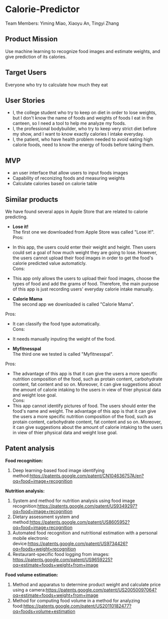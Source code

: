 # Calorie-Predictor
Team Members: Yiming Miao, Xiaoyu An, Tingyi Zhang

## Product Mission
Use machine learning to recognize food images and estimate weights, and give prediction of its calories.

## Target Users
Everyone who try to calculate how much they eat

## User Stories
- I, the college student who try to keep on diet in order to lose weights, but I don't know the name of foods and weights of foods I eat in the canteen, so I need a tool to help me analyze my foods.
- I, the professional bodybuilder, who try to keep very strict diet before my show, and I want to know exactly calories I intake everyday.
- I, the patient, who have health problem needed to avoid eating high calorie foods, need to know the energy of foods before taking them.

## MVP
- an user interface that allow users to input foods images
- Capability of reconizing foods and measuring weights
- Calculate calories based on calorie table

## Similar products  
We have found several apps in Apple Store that are related to calorie predicting.  
- **Lose it!**  
The first one we downloaded from Apple Store was called "Lose it!".  
Pros:  
- In this app, the users could enter their weight and height. Then users could set a goal of how much weight they are going to lose. However, the users cannot upload their food images in order to get the food's calorie predicted value automaticly.  
Cons:  
- This app only allows the users to upload their food images, choose the types of food and add the grams of food. Therefore, the main purpose of this app is just recording users' everyday calorie intake manually.  

- **Calorie Mama**  
The second app we downloaded is called "Calorie Mama".  

Pros: 
- It can classify the food type automatically.  
Cons: 
- It needs manually inputing the weight of the food.  

- **Myfitnesspal**  
The third one we tested is called "Myfitnesspal".  

Pros:  
- The advantage of this app is that it can give the users a more specific nutrition composition of the food, such as protain content, carbohydrate content, fat content and so on. Moreover, it can give suggestions about the amount of calorie intaking to the users in view of thier physical data and weight lose goal.  
Cons:  
- This app cannot identify pictures of food. The users should enter the food's name and weight. The advantage of this app is that it can give the users a more specific nutrition composition of the food, such as protain content, carbohydrate content, fat content and so on. Moreover, it can give suggestions about the amount of calorie intaking to the users in view of thier physical data and weight lose goal. 

## Patent analysis  
**Food recognition:**
1. Deep learning-based food image identifying method:https://patents.google.com/patent/CN104636757A/en?oq=food+image+recognition

**Nutrition analysis:**  
1. System and method for nutrition analysis using food image recognition:https://patents.google.com/patent/US9349297?oq=food+image+recognition  
2. Dietary assessment system and method:https://patents.google.com/patent/US8605952?oq=food+image+recognition  
3. Automated food recognition and nutritional estimation with a personal mobile electronic device:https://patents.google.com/patent/US9734426?oq=foods+weight+recognition  
4. Restaurant-specific food logging from images: https://patents.google.com/patent/US9659225?oq=estimate+foods+weight+from+image

**Food volume estimation:**  
1. Method and apparatus to determine product weight and calculate price using a camera:https://patents.google.com/patent/US20050097064?oq=estimate+foods+weight+from+image  
2. Method for computing food volume in a method for analyzing food:https://patents.google.com/patent/US20110182477?oq=foods+volume+estimation
